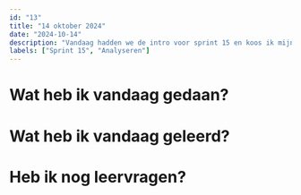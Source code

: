 ```yaml
---
id: "13"
title: "14 oktober 2024"
date: "2024-10-14"
description: "Vandaag hadden we de intro voor sprint 15 en koos ik mijn framework."
labels: ["Sprint 15", "Analyseren"]
---
```


# Wat heb ik vandaag gedaan?



# Wat heb ik vandaag geleerd?



# Heb ik nog leervragen?








